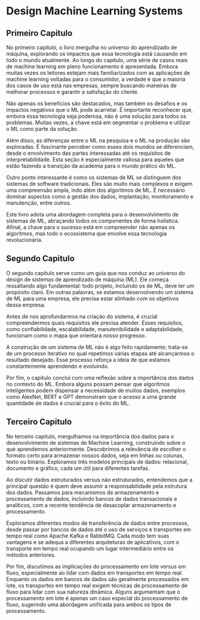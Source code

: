 # Design Machine Learning Systems

## Primeiro Capitulo
No primeiro capítulo, o livro mergulha no universo do aprendizado de máquina, explorando os impactos que essa tecnologia está causando em todo o mundo atualmente. Ao longo do capítulo, uma série de casos reais de machine learning em pleno funcionamento é apresentada. Embora muitas vezes os leitores estejam mais familiarizados com as aplicações de machine learning voltadas para o consumidor, a verdade é que a maioria dos casos de uso está nas empresas, sempre buscando maneiras de melhorar processos e garantir a satisfação do cliente.

Não apenas os benefícios são destacados, mas também os desafios e os impactos negativos que o ML pode acarretar. É importante reconhecer que, embora essa tecnologia seja poderosa, não é uma solução para todos os problemas. Muitas vezes, a chave está em segmentar o problema e utilizar o ML como parte da solução.

Além disso, as diferenças entre o ML na pesquisa e o ML na produção são exploradas. É fascinante perceber como esses dois mundos se diferenciam, desde o envolvimento das partes interessadas até os requisitos de interpretabilidade. Esta seção é especialmente valiosa para aqueles que estão fazendo a transição da academia para o mundo prático do ML.

Outro ponto interessante é como os sistemas de ML se distinguem dos sistemas de software tradicionais. Eles são muito mais complexos e exigem uma compreensão ampla, indo além dos algoritmos de ML. É necessário dominar aspectos como a gestão dos dados, implantação, monitoramento e manutenção, entre outros.

Este livro adota uma abordagem completa para o desenvolvimento de sistemas de ML, abraçando todos os componentes de forma holística. Afinal, a chave para o sucesso está em compreender não apenas os algoritmos, mas todo o ecossistema que envolve essa tecnologia revolucionária.

## Segundo Capitulo
O segundo capitulo serve como um guia que nos conduz ao universo do design de sistemas de aprendizado de máquina (ML). Ele começa ressaltando algo fundamental: todo projeto, incluindo os de ML, deve ter um propósito claro. Em outras palavras, se estamos desenvolvendo um sistema de ML para uma empresa, ele precisa estar alinhado com os objetivos dessa empresa.

Antes de nos aprofundarmos na criação do sistema, é crucial compreendermos quais requisitos ele precisa atender. Esses requisitos, como confiabilidade, escalabilidade, manutenibilidade e adaptabilidade, funcionam como o mapa que orientará nosso progresso.

A construção de um sistema de ML não é algo feito rapidamente; trata-se de um processo iterativo no qual repetimos várias etapas até alcançarmos o resultado desejado. Esse processo reforça a ideia de que estamos constantemente aprendendo e evoluindo.

Por fim, o capítulo conclui com uma reflexão sobre a importância dos dados no contexto do ML. Embora alguns possam pensar que algoritmos inteligentes podem dispensar a necessidade de muitos dados, exemplos como AlexNet, BERT e GPT demonstram que o acesso a uma grande quantidade de dados é crucial para o êxito do ML.

## Terceiro Capitulo
No terceiro capitulo, mergulhamos na importância dos dados para o desenvolvimento de sistemas de Machine Learning, construindo sobre o que aprendemos anteriormente. Descobrimos a relevância de escolher o formato certo para armazenar nossos dados, seja em linhas ou colunas, texto ou binário. Exploramos três modelos principais de dados: relacional, documento e gráfico, cada um útil para diferentes tarefas.

Ao discutir dados estruturados versus não estruturados, entendemos que a principal questão é quem deve assumir a responsabilidade pela estrutura dos dados. Passamos para mecanismos de armazenamento e processamento de dados, incluindo bancos de dados transacionais e analíticos, com a recente tendência de desacoplar armazenamento e processamento.

Exploramos diferentes modos de transferência de dados entre processos, desde passar por bancos de dados até o uso de serviços e transportes em tempo real como Apache Kafka e RabbitMQ. Cada modo tem suas vantagens e se adequa a diferentes arquiteturas de aplicativos, com o transporte em tempo real ocupando um lugar intermediário entre os métodos anteriores.

Por fim, discutimos as implicações do processamento em lote versus em fluxo, especialmente ao lidar com dados em transportes em tempo real. Enquanto os dados em bancos de dados são geralmente processados em lote, os transportes em tempo real exigem técnicas de processamento de fluxo para lidar com sua natureza dinâmica. Alguns argumentam que o processamento em lote é apenas um caso especial do processamento de fluxo, sugerindo uma abordagem unificada para ambos os tipos de processamento.
